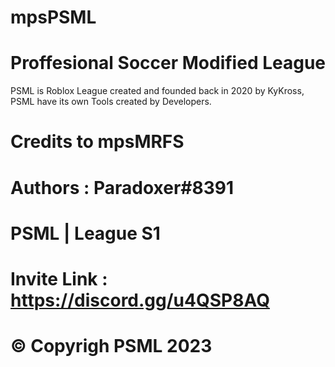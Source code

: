# mpsPSML

# Proffesional Soccer Modified League

PSML is Roblox League created and founded back in 2020 by KyKross, PSML have its own Tools created by Developers.

# Credits to mpsMRFS 

# Authors : Paradoxer#8391

# PSML | League S1

# Invite Link : https://discord.gg/u4QSP8AQ

# © Copyrigh PSML 2023
